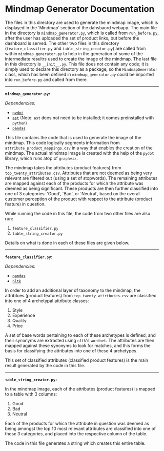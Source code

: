 # Mindmap Generator Documentation

The files in this directory are used to generate the mindmap image, which is displayed in the 'Mindmap' section of the dahsbaord webapp.
The main file in the directory is `mindmap_generator.py`, which is called from `run_before.py`, after the user has uploaded the set of product links, but before the dashboard is served.
The other two files in this directory (`feature_classifier.py` and `table_string_creator.py`) are called from within `mindmap_generator.py` to help in the generation of some of the intermediate resultrs used to create the image of the mindmap.
The last file in this directory is `__init__.py`. This file does not contain any code; it is simply used to declare this directory as a package, so the `MindmapGenerator` class, which has been defined in `mindmap_generator.py` could be imported into `run_before.py` and called from there.

<hr>

**`mindmap_generator.py`:**

_Dependencies:_
- [`pydot`](https://pypi.org/project/pydot/)
- [`ast`](https://docs.python.org/3/library/ast.html) (Note: `ast` does not need to be installed; it comes preinstalled with `python`)
- [`pandas`](https://pandas.pydata.org/)

This file contains the code that is used to generate the image of the mindmap. This code logically segments information from `attribute_product_mappings.csv` in a way that enables the creation of the mindmap. The actual mindmap image is created with the help of the `pydot` library, which runs atop of `graphviz`.

The mindmap takes the attributes (product features) from `top_twenty_attributes.csv`. Attributes that are not deemed as being very relevant are filtered out (using a set of stopwords). The remaining attributes are mapped against each of the products for which the attribute was deemed as being significant. These products are then further classified into one of 3 categories: 'Good', 'Bad', or 'Neutral', based on the overall customer perception of the product with respect to the attribute (product feature) in question.

While running the code in this file, the code from two other files are also run:
1. `feature_classifier.py`
2. `table_string_creator.py`

Details on what is done in each of these files are given below.

<hr>


**`feature_classifier.py`:**

_Dependencies:_
- [`pandas`](https://pandas.pydata.org/)
- [`nltk`](https://www.nltk.org/)

In order to add an additional layer of taxonomy to the mindmap, the attribtues (product features) from `top_twenty_attributes.csv` are classified into one of 4 archetypal attribute classes:
1. Style
2. Experience
3. Quality
4. Price

A set of base words pertaining to each of these archetypes is defined, and their synonyms are extracted using `nltk`'s `wordnet`. The attributes are then mapped against these synonyms to look for matches, and this forms the basis for classifying the attributes into one of these 4 archetypes.

This set of classified attributes (classified product features) is the main result generated by the code in this file.

<hr>


**`table_string_creator.py`:**

In the mindmap image, each of the attributes (product features) is mapped to a table with 3 columns:
1. Good
2. Bad
3. Neutral

Each of the products for which the attribute in question was deemed as being amongst the top 10 most relevant attributes are classified into one of these 3 categories, and placed into the respective column of the table.

The code in this file generates a string which creates this entire table.